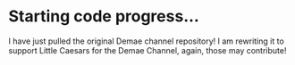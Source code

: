 # Starting code progress...

I have just pulled the original Demae channel repository! I am rewriting it to support Little Caesars for the Demae Channel, again, those may contribute!
